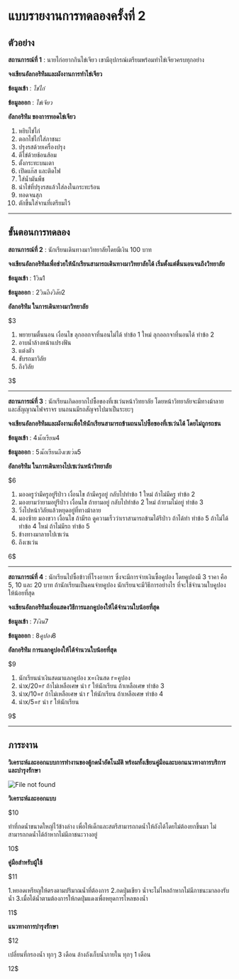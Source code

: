 # แบบรายงานการทดลองครั้งที่ 2

## ตัวอย่าง

**สถานการณ์ที่ 1** : นายไก่อยากกินไข่เจียว เขามีอุปกรณ์เตรียมพร้อมทำไข่เจียวครบทุกอย่าง

**จงเขียนอัลกอริทึมและผังงานการทำไข่เจียว**

**ข้อมูลเข้า** : _ไข่ไก่_

**ข้อมูลออก** : _ไข่เจียว_

**อัลกอริทึม ของการทอดไข่เจียว**

1.  หยิบไข่ไก่
2.  ตอกไข่ไก่ใส่ภาชนะ
3.  ปรุงรสด้วยเครื่องปรุง
4.  ตีไข่ด้วยช้อนส้อม
5.  ตั้งกระทะบนเตา
6.  เปิดแก๊ส และติดไฟ
7.  ใส่น้ำมันพืช
8.  นำไข่ที่ปรุงรสแล้วใส่ลงในกระทะร้อน
9.  ทอดจนสุก
10. ตักขึ้นใส่จานที่เตรียมไว้

----------

## ขั้นตอนการทดลอง

**สถานการณ์ที่ 2** : นักเรียนเดินทางมาวิทยาลัยโดยมีเงิน 100 บาท

**จงเขียนอัลกอริทึมเพื่อช่วยให้นักเรียนสามารถเดินทางมาวิทยาลัยได้ เริ่มตั้งแต่ตื่นนอนจนถึงวิทยาลัย**

**ข้อมูลเข้า** : $1   วิน    1$

**ข้อมูลออก** : $2   วินถึงวิลัย    2$

**อัลกอริทึม ในการเดินทางมาวิทยาลัย**

$3

1.  พยายามตื่นนอน
    เงื่อนไข
    ลุกออกจาที่นอนไม่ได้ ทำข้อ 1 ใหม่
    ลุกออกจาที่นอนได้   ทำข้อ 2
2.  อาบน้ำล้างหน้าแปรงฟัน
3.  แต่งตัว
4.  ขับรถมาวิลัย
5.  ถึงวิลัย

3$

----------

**สถานการณ์ที่ 3** : นักเรียนเกิดอยากไปซื้อของที่เซเว่นหน้าวิทยาลัย โดยหน้าวิทยาลัยจะมีทางม้าลาย และสัญญาณไฟจราจร บนถนนมีรถสัญจรไปมาเป็นระยะๆ

**จงเขียนอัลกอริทึมและผังงานเพื่อให้นักเรียนสามารถข้ามถนนไปซื้อของที่เซเว่นได้ โดยไม่ถูกรถชน**

**ข้อมูลเข้า** : $4   นักเรียน    4$

**ข้อมูลออก** : $5   นักเรียนถึงเซเว่น    5$

**อัลกอริทึม ในการเดินทางไปเซเว่นหน้าวิทยาลัย**

$6

1.  มองครูว่ามีครูอยู่รึป่าว
    เงื่อนไข
    ถ้ามีครูอยู่ กลับไปทำข้อ 1 ใหม่
    ถ้าไม่มีครู ทำข้อ 2
2.  มองยามว่ายามอยู่รึป่าว
    เงื่อนไข
    ถ้ายามอยู่ กลับไปทำข้อ 2 ใหม่
    ถ้ายามไม่อยู่ ทำข้อ 3
3.  วิ่งไปหน้าวิลัยแล้วหยุดอยู่ที่ทางม้าลาย
4.  มองซ้าย มองขวา
    เงื่อนไข
    ถ้ามีรถ 
      ดูความเร็วว่าเราสามารถข้ามได้รึป่าว
        ถ้าได้ทำ ทำข้อ 5
        ถ้าไม่ได้ ทำข้อ 4 ใหม่
    ถ้าไม่มีรถ  ทำข้อ 5
5.  ข้างทางมาลายไปเซเว่น
6.  ถึงเซเว่น

6$

----------

**สถานการณ์ที่ 4** : นักเรียนไปซื้อข้าวที่โรงอาหาร ซึ่งจะมีการจ่ายเงินซื้อคูปอง โดยคูปองมี 3 ราคา คือ 5, 10 และ 20 บาท ถ้านักเรียนเป็นคนจ่ายคูปอง นักเรียนจะมีวิธีการอย่างไร ที่จะใช้จำนวนใบคูปองให้น้อยที่สุด

**จงเขียนอัลกอริทึมเพื่อแสดงวิธีการแลกคูปองให้ได้จำนวนใบน้อยที่สุด**

**ข้อมูลเข้า** : $7   เงิน    7$

**ข้อมูลออก** : $8   คูปอง    8$

**อัลกอริทึม การแลกคูปองให้ได้จำนวนใบน้อยที่สุด**

$9

1.  นักเรียนนำเงินสดมาแลกคูปอง
  x=เงินสด r=คูปอง
2. นำx/20=r ถ้าไม่เหลือเศษ นำ r ให้นักเรียน
            ถ้าเหลือเศษ ทำข้อ 3
3. นำx/10=r ถ้าไม่เหลือเศษ นำ r ให้นักเรียน
            ถ้าเหลือเศษ ทำข้อ 4 
4. นำx/5=r  นำ r ให้นักเรียน
           
9$

----------

## ภาระงาน

**วิเคราะห์และออกแบบการทำงานของตู้กดน้ำอัตโนมัติ พร้อมทั้งเขียนคู่มือและบอกแนวทางการบริการและบำรุงรักษา**

![File not found](img/drink1.jpg)

**วิเคราะห์และออกแบบ**

$10

ทำที่กดน้ำขนาดใหญ่ไว้ข้างล่าง เพื่อให้เด็กและสตรีสามารถกดน้ำให้ถังได้โดยไม่ต้องยกขึ้นมา
ไม่สามารถกดน้ำได้ถ้าหากไม่มีภาชนะวางอยู่

10$


**คู่มือสำหรับผู้ใช้**

$11

1.หยอดเหรียญให้ตรงตามปริมาณน้ำที่ต้องการ
2.กดปุ่มเขียว น้ำจะไม่ไหลถ้าหากไม่มีภาชนะมาลองรับน้ำ
3.เมื่อได้น้ำตามต้องการให้กดปุ่มแดงเพื่อหยุดการไหลของน้ำ

11$

**แนวทางการบำรุงรักษา**

$12

เปลี่ยนที่กรองน้ำ ทุกๆ 3 เดือน ล้างถังเก็บน้ำภายใน ทุกๆ 1 เดือน

12$
